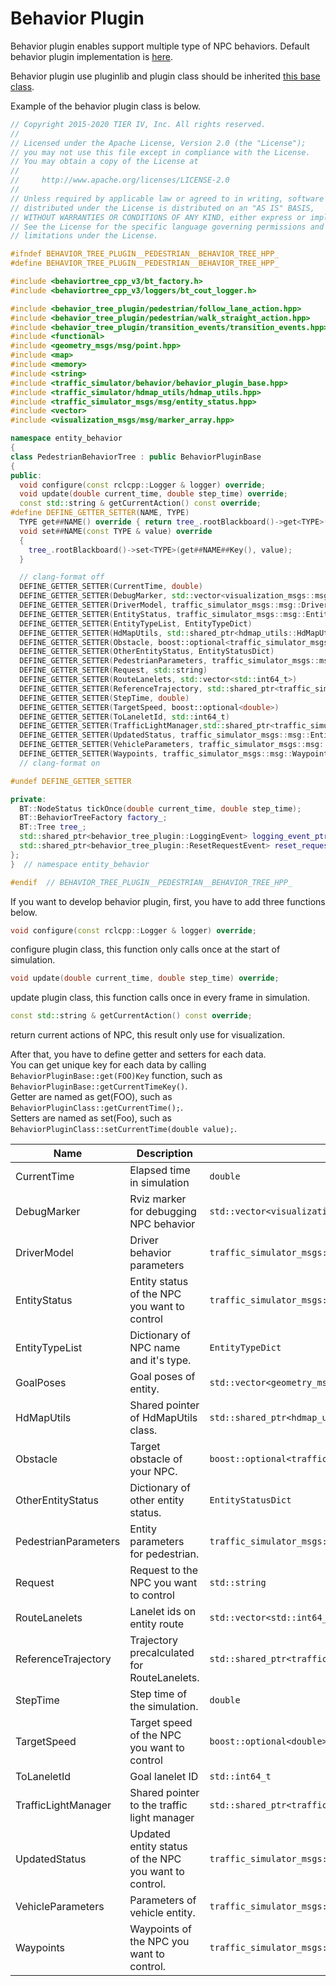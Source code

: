 # Behavior Plugin

Behavior plugin enables support multiple type of NPC behaviors.
Default behavior plugin implementation is [here](https://github.com/tier4/scenario_simulator_v2/tree/master/simulation/behavior_tree_plugin).

Behavior plugin use pluginlib and plugin class should be inherited [this base class](https://tier4.github.io/scenario_simulator_v2-docs/package/traffic_simulator/markdown/Classes/classentity__behavior_1_1BehaviorPluginBase/#typedef-entitytypedict).

Example of the behavior plugin class is below.

```C++
// Copyright 2015-2020 TIER IV, Inc. All rights reserved.
//
// Licensed under the Apache License, Version 2.0 (the "License");
// you may not use this file except in compliance with the License.
// You may obtain a copy of the License at
//
//     http://www.apache.org/licenses/LICENSE-2.0
//
// Unless required by applicable law or agreed to in writing, software
// distributed under the License is distributed on an "AS IS" BASIS,
// WITHOUT WARRANTIES OR CONDITIONS OF ANY KIND, either express or implied.
// See the License for the specific language governing permissions and
// limitations under the License.

#ifndef BEHAVIOR_TREE_PLUGIN__PEDESTRIAN__BEHAVIOR_TREE_HPP_
#define BEHAVIOR_TREE_PLUGIN__PEDESTRIAN__BEHAVIOR_TREE_HPP_

#include <behaviortree_cpp_v3/bt_factory.h>
#include <behaviortree_cpp_v3/loggers/bt_cout_logger.h>

#include <behavior_tree_plugin/pedestrian/follow_lane_action.hpp>
#include <behavior_tree_plugin/pedestrian/walk_straight_action.hpp>
#include <behavior_tree_plugin/transition_events/transition_events.hpp>
#include <functional>
#include <geometry_msgs/msg/point.hpp>
#include <map>
#include <memory>
#include <string>
#include <traffic_simulator/behavior/behavior_plugin_base.hpp>
#include <traffic_simulator/hdmap_utils/hdmap_utils.hpp>
#include <traffic_simulator_msgs/msg/entity_status.hpp>
#include <vector>
#include <visualization_msgs/msg/marker_array.hpp>

namespace entity_behavior
{
class PedestrianBehaviorTree : public BehaviorPluginBase
{
public:
  void configure(const rclcpp::Logger & logger) override;
  void update(double current_time, double step_time) override;
  const std::string & getCurrentAction() const override;
#define DEFINE_GETTER_SETTER(NAME, TYPE)                                                    \
  TYPE get##NAME() override { return tree_.rootBlackboard()->get<TYPE>(get##NAME##Key()); } \
  void set##NAME(const TYPE & value) override                                               \
  {                                                                                         \
    tree_.rootBlackboard()->set<TYPE>(get##NAME##Key(), value);                             \
  }

  // clang-format off
  DEFINE_GETTER_SETTER(CurrentTime, double)
  DEFINE_GETTER_SETTER(DebugMarker, std::vector<visualization_msgs::msg::Marker>)
  DEFINE_GETTER_SETTER(DriverModel, traffic_simulator_msgs::msg::DriverModel)
  DEFINE_GETTER_SETTER(EntityStatus, traffic_simulator_msgs::msg::EntityStatus)
  DEFINE_GETTER_SETTER(EntityTypeList, EntityTypeDict)
  DEFINE_GETTER_SETTER(HdMapUtils, std::shared_ptr<hdmap_utils::HdMapUtils>)
  DEFINE_GETTER_SETTER(Obstacle, boost::optional<traffic_simulator_msgs::msg::Obstacle>)
  DEFINE_GETTER_SETTER(OtherEntityStatus, EntityStatusDict)
  DEFINE_GETTER_SETTER(PedestrianParameters, traffic_simulator_msgs::msg::PedestrianParameters)
  DEFINE_GETTER_SETTER(Request, std::string)
  DEFINE_GETTER_SETTER(RouteLanelets, std::vector<std::int64_t>)
  DEFINE_GETTER_SETTER(ReferenceTrajectory, std::shared_ptr<traffic_simulator::math::CatmullRomSpline>)
  DEFINE_GETTER_SETTER(StepTime, double)
  DEFINE_GETTER_SETTER(TargetSpeed, boost::optional<double>)
  DEFINE_GETTER_SETTER(ToLaneletId, std::int64_t)
  DEFINE_GETTER_SETTER(TrafficLightManager,std::shared_ptr<traffic_simulator::TrafficLightManager>)
  DEFINE_GETTER_SETTER(UpdatedStatus, traffic_simulator_msgs::msg::EntityStatus)
  DEFINE_GETTER_SETTER(VehicleParameters, traffic_simulator_msgs::msg::VehicleParameters)
  DEFINE_GETTER_SETTER(Waypoints, traffic_simulator_msgs::msg::WaypointsArray)
  // clang-format on

#undef DEFINE_GETTER_SETTER

private:
  BT::NodeStatus tickOnce(double current_time, double step_time);
  BT::BehaviorTreeFactory factory_;
  BT::Tree tree_;
  std::shared_ptr<behavior_tree_plugin::LoggingEvent> logging_event_ptr_;
  std::shared_ptr<behavior_tree_plugin::ResetRequestEvent> reset_request_event_ptr_;
};
}  // namespace entity_behavior

#endif  // BEHAVIOR_TREE_PLUGIN__PEDESTRIAN__BEHAVIOR_TREE_HPP_
```

If you want to develop behavior plugin, first, you have to add three functions below.

```C++
void configure(const rclcpp::Logger & logger) override;
```
configure plugin class, this function only calls once at the start of simulation.
```C++
void update(double current_time, double step_time) override;
```
update plugin class, this function calls once in every frame in simulation.
```C++
const std::string & getCurrentAction() const override;
```
return current actions of NPC, this result only use for visualization.

After that, you have to define getter and setters for each data.  
You can get unique key for each data by calling `BehaviorPluginBase::get(FOO)Key` function, such as `BehaviorPluginBase::getCurrentTimeKey()`.  
Getter are named as get(FOO), such as `BehaviorPluginClass::getCurrentTime();`.  
Setters are named as set(Foo), such as `BehaviorPluginClass::setCurrentTime(double value);`.

|         Name         |                      Description                      |                           Type                               |
| -------------------- | ----------------------------------------------------- | ------------------------------------------------------------ |
| CurrentTime          | Elapsed time in simulation                            | `double`                                                     |
| DebugMarker          | Rviz marker for debugging NPC behavior                | `std::vector<visualization_msgs::msg::Marker>`               |
| DriverModel          | Driver behavior parameters                            | `traffic_simulator_msgs::msg::DriverModel`                   |
| EntityStatus         | Entity status of the NPC you want to control          | `traffic_simulator_msgs::msg::EntityStatus`                  |
| EntityTypeList       | Dictionary of NPC name and it's type.                 | `EntityTypeDict`                                             |
| GoalPoses            | Goal poses of entity.                                 | `std::vector<geometry_msgs::msg::Pose>`                      |
| HdMapUtils           | Shared pointer of HdMapUtils class.                   | `std::shared_ptr<hdmap_utils::HdMapUtils>`                   |
| Obstacle             | Target obstacle of your NPC.                          | `boost::optional<traffic_simulator_msgs::msg::Obstacle>`     |
| OtherEntityStatus    | Dictionary of other entity status.                    | `EntityStatusDict`                                           |
| PedestrianParameters | Entity parameters for pedestrian.                     | `traffic_simulator_msgs::msg::PedestrianParameters`          |
| Request              | Request to the NPC you want to control                | `std::string`                                                |
| RouteLanelets        | Lanelet ids on entity route                           | `std::vector<std::int64_t>`                                  |
| ReferenceTrajectory  | Trajectory precalculated for RouteLanelets.           | `std::shared_ptr<traffic_simulator::math::CatmullRomSpline>` |
| StepTime             | Step time of the simulation.                          | `double`                                                     |
| TargetSpeed          | Target speed of the NPC you want to control           | `boost::optional<double>`                                    |
| ToLaneletId          | Goal lanelet ID                                       | `std::int64_t`                                               |
| TrafficLightManager  | Shared pointer to the traffic light manager           | `std::shared_ptr<traffic_simulator::TrafficLightManager>`    |
| UpdatedStatus        | Updated entity status of the NPC you want to control. | `traffic_simulator_msgs::msg::EntityStatus`                  |
| VehicleParameters    | Parameters of vehicle entity.                         | `traffic_simulator_msgs::msg::VehicleParameters`             |
| Waypoints            | Waypoints of the NPC you want to control.             | `traffic_simulator_msgs::msg::WaypointsArray`                |
